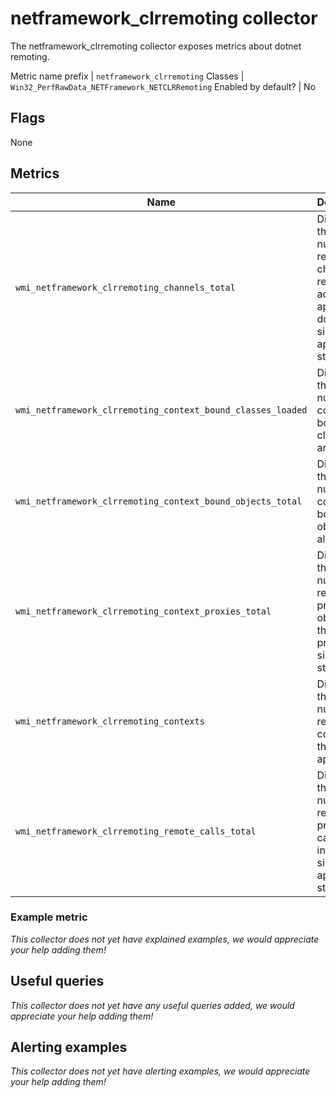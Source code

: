 # netframework_clrremoting collector

The netframework_clrremoting collector exposes metrics about dotnet remoting.

Metric name prefix | `netframework_clrremoting`
Classes             | `Win32_PerfRawData_NETFramework_NETCLRRemoting`
Enabled by default? | No

## Flags

None

## Metrics

Name | Description | Type | Labels
-----|-------------|------|-------
`wmi_netframework_clrremoting_channels_total` | Displays the total number of remoting channels registered across all application domains since application started. | counter | `process`
`wmi_netframework_clrremoting_context_bound_classes_loaded` | Displays the current number of context-bound classes that are loaded. | gauge | `process`
`wmi_netframework_clrremoting_context_bound_objects_total` | Displays the total number of context-bound objects allocated. | counter | `process`
`wmi_netframework_clrremoting_context_proxies_total` | Displays the total number of remoting proxy objects in this process since it started. | counter | `process`
`wmi_netframework_clrremoting_contexts` | Displays the current number of remoting contexts in the application. | gauge | `process`
`wmi_netframework_clrremoting_remote_calls_total` | Displays the total number of remote procedure calls invoked since the application started. | counter | `process`

### Example metric
_This collector does not yet have explained examples, we would appreciate your help adding them!_

## Useful queries
_This collector does not yet have any useful queries added, we would appreciate your help adding them!_

## Alerting examples
_This collector does not yet have alerting examples, we would appreciate your help adding them!_
